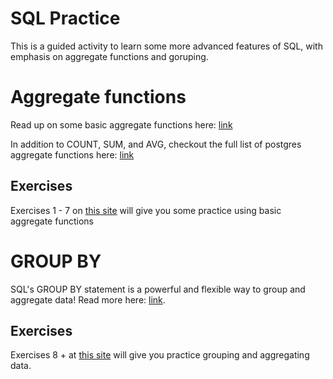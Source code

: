 # SQL Practice

This is a guided activity to learn some more advanced features of SQL, with emphasis on aggregate functions and goruping.

# Aggregate functions

Read up on some basic aggregate functions here: [link](https://www.w3schools.com/sql/sql_count_avg_sum.asp)

In addition to COUNT, SUM, and AVG, checkout the full list of postgres aggregate functions here: [link](https://www.postgresql.org/docs/9.5/functions-aggregate.html)

## Exercises

Exercises 1 - 7 on [this site](https://www.w3resource.com/sql-exercises/sql-aggregate-functions.php) will give you some practice using basic aggregate functions

# GROUP BY

SQL's GROUP BY statement is a powerful and flexible way to group and aggregate data! Read more here: [link](https://www.w3schools.com/sql/sql_groupby.asp).

## Exercises

Exercises 8 + at [this site](https://www.w3resource.com/sql-exercises/sql-aggregate-functions.php) will give you practice grouping and aggregating data.